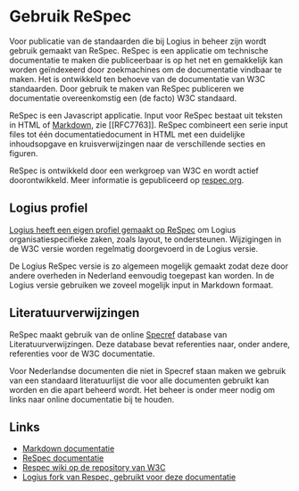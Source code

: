 # Gebruik ReSpec

Voor publicatie van de standaarden die bij Logius in beheer zijn wordt
gebruik gemaakt van ReSpec. ReSpec is een applicatie om technische
documentatie te maken die publiceerbaar is op het net en gemakkelijk
kan worden geïndexeerd door zoekmachines om de documentatie vindbaar
te maken. Het is ontwikkeld ten behoeve van de documentatie van W3C
standaarden. Door gebruik te maken van ReSpec publiceren we documentatie
overeenkomstig een (de facto) W3C standaard.

ReSpec is een Javascript applicatie. Input voor ReSpec bestaat uit
teksten in HTML of [Markdown](https://www.markdownguide.org/), zie [[RFC7763]].
ReSpec combineert een serie input files tot één documentatiedocument
in HTML met een duidelijke inhoudsopgave en kruisverwijzingen naar de
verschillende secties en figuren.

ReSpec is ontwikkeld door een werkgroep van W3C en wordt actief doorontwikkeld. Meer informatie is gepubliceerd op [respec.org](https://respec.org/docs/).

## Logius profiel

[Logius heeft een eigen profiel gemaakt op ReSpec](https://github.com/Logius-standaarden/respec) om Logius organisatiespecifieke zaken, zoals layout, te ondersteunen. Wijzigingen in de W3C versie worden regelmatig doorgevoerd in de Logius versie.

De Logius ReSpec versie is zo algemeen mogelijk gemaakt zodat deze door andere overheden in Nederland eenvoudig toegepast kan worden. In de Logius versie gebruiken we zoveel mogelijk input in Markdown formaat.

## Literatuurverwijzingen

ReSpec maakt gebruik van de online [Specref](https://www.specref.org/) database van Literatuurverwijzingen. Deze database bevat referenties naar, onder andere, referenties voor de W3C documentatie.

Voor Nederlandse documenten die niet in Specref staan maken we gebruik van een standaard literatuurlijst die voor alle documenten gebruikt kan worden en die apart beheerd wordt. Het beheer is onder meer nodig om links naar online documentatie bij te houden.

## Links

- [Markdown documentatie](https://www.markdownguide.org/)
- [ReSpec documentatie](https://respec.org/docs/)
- [Respec wiki op de repository van W3C](https://github.com/w3c/respec/wiki)
- [Logius fork van Respec, gebruikt voor deze documentatie](https://github.com/Logius-standaarden/respec)
